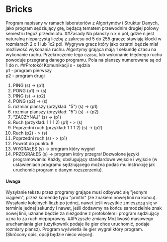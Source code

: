 # Bricks
Program napisany w ramach laboratoriów z Algortymów i Struktur Danych, jako program sędziujący grę, będącą tematem przewodnim
drugiej połowy semestru tegoż przedmiotu.
##Zasady
Na planszy n x n pól, gdzie n jest naturalną nieparzystą liczbą z zakresu od 5 do 255 gracze stawiają klocki w rozmiarach 2 x 1
lub 1x2 pól. Wygrywa gracz który jako ostatni będzie miał możliwość wykonania ruchu. Algortymy grająca mają 1 sekundę czasu na
wykonanie ruchu. Przekroczenie tego czasu, lub wykonanie błędnego ruchu powoduje przegraną danego programu. Pola na planszy numerowane są od 1 do n.
##Protokół Komunikacji
s - sędzia  
p1 - program pierwszy  
p2 - program drugi     
1. PING (s) -> (p1)   
2. PONG (p1) -> (s)  
3. PING (s) -> (p2)  
4. PONG (p2) -> (s)  
5. rozmiar planszy (przykład: "5") (s) -> (p1)  
6. rozmiar planszy (przykład: "5") (s) -> (p2)  
7. "ZACZYNAJ" (s) -> (p1)  
8. Ruch (przykład: 1 1 1 2) (p1) - > (s)  
9. Poprzedni ruch (przykład: 1 1 1 2) (s) -> (p2)  
10. Ruch (p2) - > (s)  
11. Poprzedni ruch (s) - > (p1)  
12. Powrót do punktu 8
13. WYGRAŁEŚ (s) -> program który wygrał  
14. PRZEGRAŁEŚ (s) -> program który przegrał
Dozwolone języki programowania: Każdy, obsługujący standardowe wejście i wyjście (w ustawieniach programu sędziującego można 
podać mu instrukcję jak uruchomić program o danym rozszerzeniu).
#### Uwaga  
Wysyłanie tekstu przez programy grające musi odbywać się "jednym ciągiem", przez komendę typu "println" (ze znakiem nowej linii na końcu). Wysyłanie kolejnych liczb po jednej, nawet jeśli wszytkie zmieszczą się w terminie jednej sekundy i nawet, jeśli dodawmy na końcu samodzielnie znak nowej linii, uznane będzie za niezgodne z protokołem i program sędziujący uzna to za ruch niepoprawny.
##Przyszłe zmiany
Możliwość masowego uruchamiania gier (użytkownik podaje ile gier chce uruchomić, podaje rozmiary plansz). Program wyświetla ile gier wygrał który program. (Skrócony opis, opcji będzie nieco więcej).
